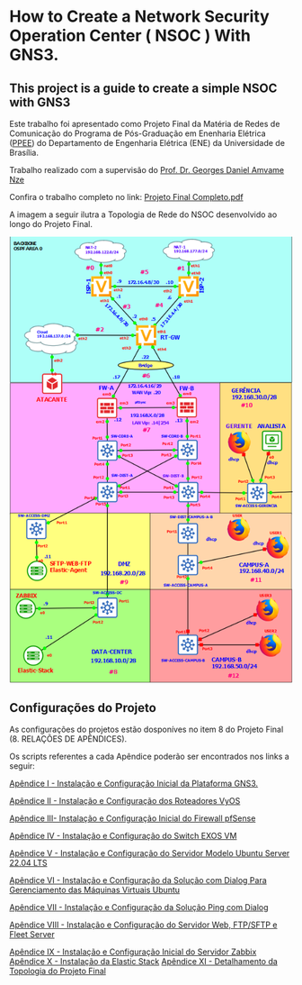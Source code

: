 # How to Create a Network Security Operation Center ( NSOC ) With GNS3.

## This project is a guide to create a simple NSOC with GNS3


Este trabalho foi apresentado como Projeto Final da Matéria de Redes de Comunicação do Programa de Pós-Graduação em Enenharia Elétrica ([PPEE](https://ppee.unb.br/)) do Departamento de Engenharia Elétrica (ENE) da Universidade de Brasília.

Trabalho realizado com a supervisão do [Prof. Dr. Georges Daniel Amvame Nze](https://ppee.unb.br/?page_id=128)

Confira o trabalho completo no link: [Projeto Final Completo.pdf](https://github.com/KeystoneDevBr/NSOC-With-GNS3/blob/main/Projeto-Final-Completo.pdf)


A imagem a seguir ilutra a Topologia de Rede do NSOC desenvolvido ao longo do Projeto Final.

![image](./imgs/topologia.png)




## Configurações do Projeto

As configurações do projetos estão dosponíves no item 8 do Projeto Final (8. RELAÇÕES DE APÊNDICES).

Os scripts referentes a cada Apêndice poderão ser encontrados nos links a seguir: 

[Apêndice I - Instalação e Configuração Inicial da Plataforma GNS3.](./anexos/Apêndice%20I%20-%20Instalação%20e%20Configuração%20Inicial%20da%20Plataforma%20GNS3.pdf)

[Apêndice II - Instalação e Configuração dos Roteadores VyOS](./anexos/Apêndice%20II%20-%20Instalação%20e%20Configuração%20dos%20Roteadores%20VyOS.sh)

[Apêndice III- Instalação e Configuração Inicial do Firewall pfSense](./anexos/Apêndice%20III-%20Instalação%20e%20Configuração%20Inicial%20do%20Firewall%20pfSense.sh)

[Apêndice IV - Instalação e Configuração do Switch EXOS VM](./anexos/Apêndice%20IV%20-%20Instalação%20e%20Configuração%20do%20Switch%20EXOS%20VM.sh)

[Apêndice V - Instalação e Configuração do Servidor Modelo Ubuntu Server 22.04 LTS](./anexos/Apêndice%20V%20-%20Instalação%20e%20Configuração%20do%20Servidor%20Modelo%20Ubuntu%20Server%2022.04%20LTS.sh)

[Apêndice VI - Instalação e Configuração da Solução com Dialog Para Gerenciamento das Máquinas Virtuais Ubuntu](https://github.com/KeystoneDevBr/app_dialog.d)

[Apêndice VII - Instalação e Configuração da Solução Ping com Dialog](https://github.com/KeystoneDevBr/encrypted-ping)

[Apêndice VIII - Instalação e Configuração do Servidor Web, FTP/SFTP e Fleet Server](./anexos/Apêndice%20VIII%20-%20Instalação%20e%20Configuração%20do%20Servidor%20Web,%20FTP%20-%20SFTP%20e%20Fleet%20Server.sh)

[Apêndice IX - Instalação e Configuração Inicial do Servidor Zabbix]()
[Apêndice X - Instalação da Elastic Stack]()
[Apêndice XI - Detalhamento da Topologia do Projeto Final]()


